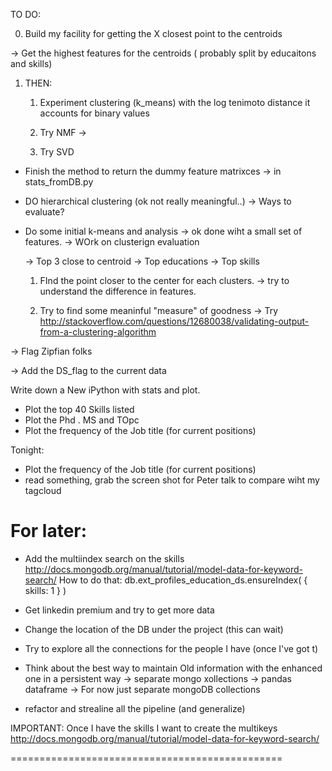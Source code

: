 TO DO:


0) Build my facility for getting the X closest
point to the centroids

-> Get the highest features for the centroids
( probably split by educaitons and skills)


1) THEN:
	1) Experiment clustering (k_means) with the log tenimoto distance
	it accounts for binary values

	2) Try NMF ->

	3) Try SVD
	


- Finish the method to return the dummy feature matrixces
  -> in stats_fromDB.py
- DO hierarchical clustering (ok not really meaningful..)
	-> Ways to evaluate?

- Do some initial k-means and analysis
	-> ok done wiht a small set of features.
	-> WOrk on clusterign evaluation

	-> Top 3 close to centroid
	-> Top educations
	-> Top skills

	1) FInd the point closer to the center for each clusters.
	-> try to understand the difference in features.

	2) Try to find some meaninful "measure" of
	goodness
	-> Try http://stackoverflow.com/questions/12680038/validating-output-from-a-clustering-algorithm

-> Flag Zipfian folks

-> Add the DS_flag to the current data




Write down a New iPython with stats and plot.
- Plot the top 40 Skills listed
- Plot the Phd . MS and TOpc 
- Plot the frequency of the Job title (for current positions)


Tonight:
- Plot the frequency of the Job title (for current positions)
- read something, grab the screen shot for Peter talk to compare wiht my 
tagcloud	


For later:
==============
- Add the multiindex search on the skills
http://docs.mongodb.org/manual/tutorial/model-data-for-keyword-search/
How to do that:
db.ext_profiles_education_ds.ensureIndex( { skills: 1 } )


- Get linkedin premium and try to get more data
- Change the location of the DB under the project (this can wait)
- Try to explore all the connections for the people I have (once I've got t)
- Think about the best way to maintain Old information with the enhanced one in a persistent way
	-> separate mongo xollections
	-> pandas dataframe
	-> For now just separate mongoDB collections
- refactor and strealine all the pipeline (and generalize)


IMPORTANT:
Once I have the skills I want to create the multikeys 
http://docs.mongodb.org/manual/tutorial/model-data-for-keyword-search/

===============================================

